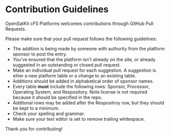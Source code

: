 # Contribution Guidelines

OpenSatKit cFS Platforms welcomes contributions through GitHub Pull Requests.

Please make sure that your pull request follows the following guidelines:

- The addition is being made by someone with authority from the platform sponsor to post the entry.
- You've ensured that the platform isn't already on the site, or already suggested in an outstanding or closed pull request.
- Make an individual pull request for each suggestion. A suggestion is eiher a new platform table or a change to an existing table. 
- Additions should be added in alphabetical order of sponsor names.
- Every table **must** include the following rows: Sponsor, Processor, Operating System, and Respository. Note license is not required because it should be specified in the repo.
- Additonal rows may be added after the Respositroy row, but they should be kept to a minimum.
- Check your spelling and grammar.
- Make sure your text editor is set to remove trailing whitespace.

Thank you for contributing!
